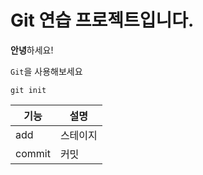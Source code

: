 # Git 연습 프로젝트입니다.

**안녕**하세요!

`Git`을 사용해보세요

```
git init
```

|기능|설명|
|---|---|
|add|스테이지|
|commit|커밋|
